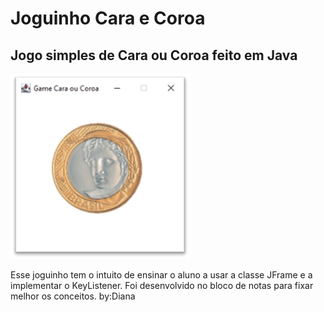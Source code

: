 # Joguinho Cara e Coroa
## Jogo simples de Cara ou Coroa feito em Java
![Imagem Jogo](https://github.com/Prof-Diana/JoguinhoCaraCoroa/blob/main/src/images/ImageJogo.png)

Esse joguinho tem o intuito de ensinar o aluno a usar a classe JFrame e a implementar o KeyListener.
Foi desenvolvido no bloco de notas para fixar melhor os conceitos.
by:Diana

